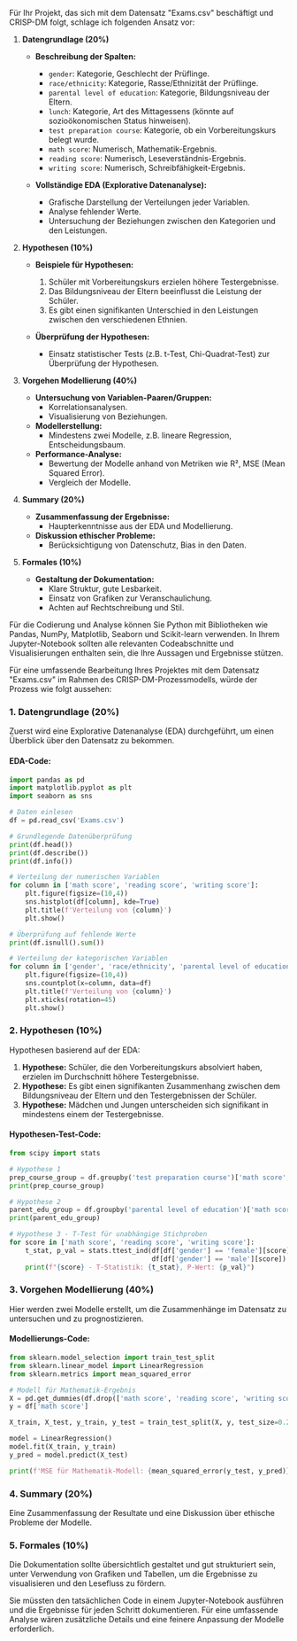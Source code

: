 Für Ihr Projekt, das sich mit dem Datensatz "Exams.csv" beschäftigt und CRISP-DM folgt, schlage ich folgenden Ansatz vor:

1. **Datengrundlage (20%)**
    - **Beschreibung der Spalten:**
        - `gender`: Kategorie, Geschlecht der Prüflinge.
        - `race/ethnicity`: Kategorie, Rasse/Ethnizität der Prüflinge.
        - `parental level of education`: Kategorie, Bildungsniveau der Eltern.
        - `lunch`: Kategorie, Art des Mittagessens (könnte auf sozioökonomischen Status hinweisen).
        - `test preparation course`: Kategorie, ob ein Vorbereitungskurs belegt wurde.
        - `math score`: Numerisch, Mathematik-Ergebnis.
        - `reading score`: Numerisch, Leseverständnis-Ergebnis.
        - `writing score`: Numerisch, Schreibfähigkeit-Ergebnis.

    - **Vollständige EDA (Explorative Datenanalyse):**
        - Grafische Darstellung der Verteilungen jeder Variablen.
        - Analyse fehlender Werte.
        - Untersuchung der Beziehungen zwischen den Kategorien und den Leistungen.

2. **Hypothesen (10%)**
    - **Beispiele für Hypothesen:**
        1. Schüler mit Vorbereitungskurs erzielen höhere Testergebnisse.
        2. Das Bildungsniveau der Eltern beeinflusst die Leistung der Schüler.
        3. Es gibt einen signifikanten Unterschied in den Leistungen zwischen den verschiedenen Ethnien.

    - **Überprüfung der Hypothesen:**
        - Einsatz statistischer Tests (z.B. t-Test, Chi-Quadrat-Test) zur Überprüfung der Hypothesen.

3. **Vorgehen Modellierung (40%)**
    - **Untersuchung von Variablen-Paaren/Gruppen:**
        - Korrelationsanalysen.
        - Visualisierung von Beziehungen.
    - **Modellerstellung:**
        - Mindestens zwei Modelle, z.B. lineare Regression, Entscheidungsbaum.
    - **Performance-Analyse:**
        - Bewertung der Modelle anhand von Metriken wie R², MSE (Mean Squared Error).
        - Vergleich der Modelle.

4. **Summary (20%)**
    - **Zusammenfassung der Ergebnisse:**
        - Haupterkenntnisse aus der EDA und Modellierung.
    - **Diskussion ethischer Probleme:**
        - Berücksichtigung von Datenschutz, Bias in den Daten.

5. **Formales (10%)**
    - **Gestaltung der Dokumentation:**
        - Klare Struktur, gute Lesbarkeit.
        - Einsatz von Grafiken zur Veranschaulichung.
        - Achten auf Rechtschreibung und Stil.

Für die Codierung und Analyse können Sie Python mit Bibliotheken wie Pandas, NumPy, Matplotlib, Seaborn und Scikit-learn verwenden. In Ihrem Jupyter-Notebook sollten alle relevanten Codeabschnitte und Visualisierungen enthalten sein, die Ihre Aussagen und Ergebnisse stützen.


Für eine umfassende Bearbeitung Ihres Projektes mit dem Datensatz "Exams.csv" im Rahmen des CRISP-DM-Prozessmodells, würde der Prozess wie folgt aussehen:

### 1. Datengrundlage (20%)
Zuerst wird eine Explorative Datenanalyse (EDA) durchgeführt, um einen Überblick über den Datensatz zu bekommen.

#### EDA-Code:
```python
import pandas as pd
import matplotlib.pyplot as plt
import seaborn as sns

# Daten einlesen
df = pd.read_csv('Exams.csv')

# Grundlegende Datenüberprüfung
print(df.head())
print(df.describe())
print(df.info())

# Verteilung der numerischen Variablen
for column in ['math score', 'reading score', 'writing score']:
    plt.figure(figsize=(10,4))
    sns.histplot(df[column], kde=True)
    plt.title(f'Verteilung von {column}')
    plt.show()

# Überprüfung auf fehlende Werte
print(df.isnull().sum())

# Verteilung der kategorischen Variablen
for column in ['gender', 'race/ethnicity', 'parental level of education', 'lunch', 'test preparation course']:
    plt.figure(figsize=(10,4))
    sns.countplot(x=column, data=df)
    plt.title(f'Verteilung von {column}')
    plt.xticks(rotation=45)
    plt.show()
```

### 2. Hypothesen (10%)
Hypothesen basierend auf der EDA:

1. **Hypothese:** Schüler, die den Vorbereitungskurs absolviert haben, erzielen im Durchschnitt höhere Testergebnisse.
2. **Hypothese:** Es gibt einen signifikanten Zusammenhang zwischen dem Bildungsniveau der Eltern und den Testergebnissen der Schüler.
3. **Hypothese:** Mädchen und Jungen unterscheiden sich signifikant in mindestens einem der Testergebnisse.

#### Hypothesen-Test-Code:
```python
from scipy import stats

# Hypothese 1
prep_course_group = df.groupby('test preparation course')['math score', 'reading score', 'writing score'].mean()
print(prep_course_group)

# Hypothese 2
parent_edu_group = df.groupby('parental level of education')['math score', 'reading score', 'writing score'].mean()
print(parent_edu_group)

# Hypothese 3 - T-Test für unabhängige Stichproben
for score in ['math score', 'reading score', 'writing score']:
    t_stat, p_val = stats.ttest_ind(df[df['gender'] == 'female'][score],
                                    df[df['gender'] == 'male'][score])
    print(f"{score} - T-Statistik: {t_stat}, P-Wert: {p_val}")
```

### 3. Vorgehen Modellierung (40%)
Hier werden zwei Modelle erstellt, um die Zusammenhänge im Datensatz zu untersuchen und zu prognostizieren.

#### Modellierungs-Code:
```python
from sklearn.model_selection import train_test_split
from sklearn.linear_model import LinearRegression
from sklearn.metrics import mean_squared_error

# Modell für Mathematik-Ergebnis
X = pd.get_dummies(df.drop(['math score', 'reading score', 'writing score'], axis=1))
y = df['math score']

X_train, X_test, y_train, y_test = train_test_split(X, y, test_size=0.2, random_state=42)

model = LinearRegression()
model.fit(X_train, y_train)
y_pred = model.predict(X_test)

print(f'MSE für Mathematik-Modell: {mean_squared_error(y_test, y_pred)}')
```

### 4. Summary (20%)
Eine Zusammenfassung der Resultate und eine Diskussion über ethische Probleme der Modelle.

### 5. Formales (10%)
Die Dokumentation sollte übersichtlich gestaltet und gut strukturiert sein, unter Verwendung von Grafiken und Tabellen, um die Ergebnisse zu visualisieren und den Lesefluss zu fördern.

Sie müssten den tatsächlichen Code in einem Jupyter-Notebook ausführen und die Ergebnisse für jeden Schritt dokumentieren. Für eine umfassende Analyse wären zusätzliche Details und eine feinere Anpassung der Modelle erforderlich.